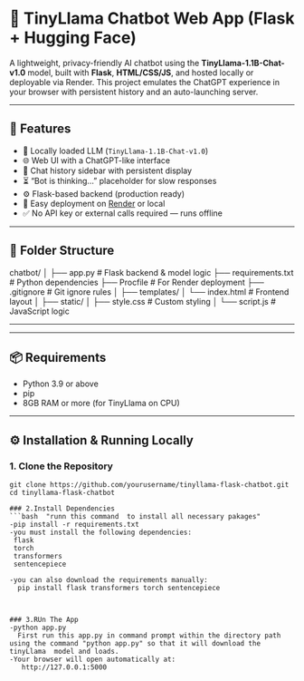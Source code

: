 # 🤖 TinyLlama Chatbot Web App (Flask + Hugging Face)

A lightweight, privacy-friendly AI chatbot using the **TinyLlama-1.1B-Chat-v1.0** model, built with **Flask**, **HTML/CSS/JS**, and hosted locally or deployable via Render. This project emulates the ChatGPT experience in your browser with persistent history and an auto-launching server.

---

## 📌 Features

- 🧠 Locally loaded LLM (`TinyLlama-1.1B-Chat-v1.0`)
- 🌐 Web UI with a ChatGPT-like interface
- 📜 Chat history sidebar with persistent display
- ⏳ “Bot is thinking…” placeholder for slow responses
- ⚙️ Flask-based backend (production ready)
- 🚀 Easy deployment on [Render](https://render.com) or local
- ✅ No API key or external calls required — runs offline

---

## 📁 Folder Structure

chatbot/
│
├── app.py # Flask backend & model logic
├── requirements.txt # Python dependencies
├── Procfile # For Render deployment
├── .gitignore # Git ignore rules
│
├── templates/
│ └── index.html # Frontend layout
│
├── static/
│ ├── style.css # Custom styling
│ └── script.js # JavaScript logic

---

---

## 📦 Requirements

- Python 3.9 or above
- pip
- 8GB RAM or more (for TinyLlama on CPU)

---

## ⚙️ Installation & Running Locally

### 1. Clone the Repository

```bash(open the command prompt and run this command for project installation and setup)
git clone https://github.com/yourusername/tinyllama-flask-chatbot.git
cd tinyllama-flask-chatbot

### 2.Install Dependencies
```bash  "runn this command  to install all necessary pakages"
-pip install -r requirements.txt
-you must install the following dependencies:
 flask
 torch
 transformers
 sentencepiece

-you can also download the requirements manually:
  pip install flask transformers torch sentencepiece



### 3.RUn The App
-python app.py
  First run this app.py in command prompt within the directory path using the command "python app.py" so that it will download the tinyLlama  model and loads.
-Your browser will open automatically at:
   http://127.0.0.1:5000

